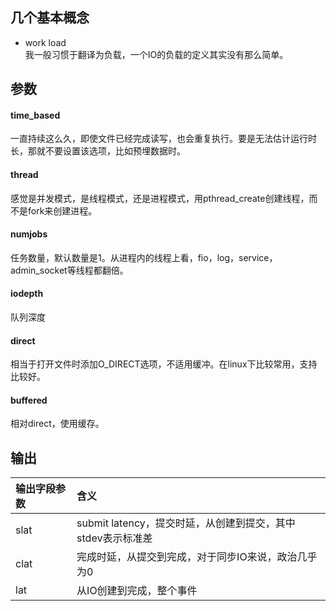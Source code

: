 ## 几个基本概念
* work load  
我一般习惯于翻译为负载，一个IO的负载的定义其实没有那么简单。

## 参数
#### time_based
一直持续这么久，即使文件已经完成读写，也会重复执行。要是无法估计运行时长，那就不要设置该选项，比如预埋数据时。

#### thread
感觉是并发模式，是线程模式，还是进程模式，用pthread_create创建线程，而不是fork来创建进程。

#### numjobs
任务数量，默认数量是1。从进程内的线程上看，fio，log，service，admin_socket等线程都翻倍。

#### iodepth
队列深度

#### direct
相当于打开文件时添加O_DIRECT选项，不适用缓冲。在linux下比较常用，支持比较好。

#### buffered
相对direct，使用缓存。

## 输出
|输出字段参数|含义|
|:-|:-|
|slat|submit latency，提交时延，从创建到提交，其中stdev表示标准差|
|clat|完成时延，从提交到完成，对于同步IO来说，政治几乎为0|
|lat|从IO创建到完成，整个事件|
